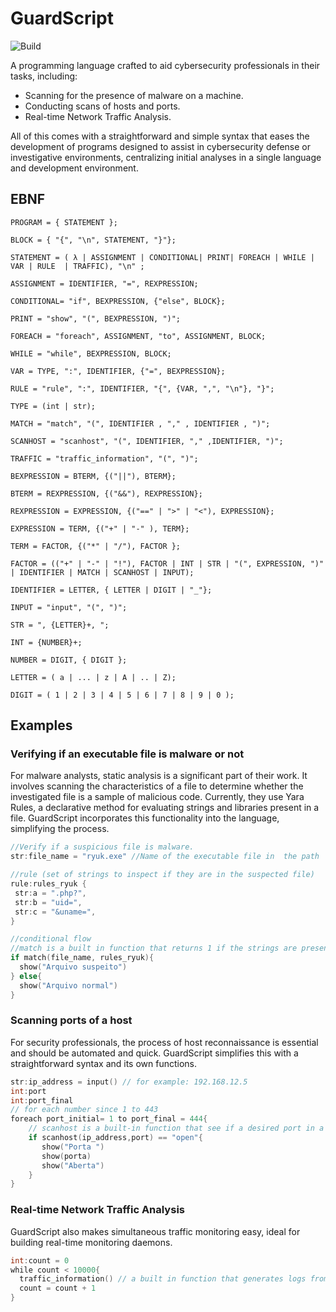 # GuardScript

![Build](https://github.com/matheus-1618/GuardScript/actions/workflows/compile.yml/badge.svg)

A programming language crafted to aid cybersecurity professionals in their tasks, including:

* Scanning for the presence of malware on a machine.
* Conducting scans of hosts and ports.
* Real-time Network Traffic Analysis.

All of this comes with a straightforward and simple syntax that eases the development of programs designed to assist in cybersecurity defense or investigative environments, centralizing initial analyses in a single language and development environment.

## EBNF
```
PROGRAM = { STATEMENT };

BLOCK = { "{", "\n", STATEMENT, "}"};

STATEMENT = ( λ | ASSIGNMENT | CONDITIONAL| PRINT| FOREACH | WHILE | VAR | RULE  | TRAFFIC), "\n" ;

ASSIGNMENT = IDENTIFIER, "=", REXPRESSION;

CONDITIONAL= "if", BEXPRESSION, {"else", BLOCK};

PRINT = "show", "(", BEXPRESSION, ")";

FOREACH = "foreach", ASSIGNMENT, "to", ASSIGNMENT, BLOCK;

WHILE = "while", BEXPRESSION, BLOCK;

VAR = TYPE, ":", IDENTIFIER, {"=", BEXPRESSION};

RULE = "rule", ":", IDENTIFIER, "{", {VAR, ",", "\n"}, "}";

TYPE = (int | str);

MATCH = "match", "(", IDENTIFIER , "," , IDENTIFIER , ")";

SCANHOST = "scanhost", "(", IDENTIFIER, "," ,IDENTIFIER, ")";

TRAFFIC = "traffic_information", "(", ")";

BEXPRESSION = BTERM, {("||"), BTERM};

BTERM = REXPRESSION, {("&&"), REXPRESSION};

REXPRESSION = EXPRESSION, {("==" | ">" | "<"), EXPRESSION};

EXPRESSION = TERM, {("+" | "-" ), TERM};

TERM = FACTOR, {("*" | "/"), FACTOR };

FACTOR = (("+" | "-" | "!"), FACTOR | INT | STR | "(", EXPRESSION, ")" | IDENTIFIER | MATCH | SCANHOST | INPUT);

IDENTIFIER = LETTER, { LETTER | DIGIT | "_"};

INPUT = "input", "(", ")";

STR = ", {LETTER}+, ";

INT = {NUMBER}+;

NUMBER = DIGIT, { DIGIT };

LETTER = ( a | ... | z | A | .. | Z);

DIGIT = ( 1 | 2 | 3 | 4 | 5 | 6 | 7 | 8 | 9 | 0 );
```

## Examples
### Verifying if an executable file is malware or not

For malware analysts, static analysis is a significant part of their work. It involves scanning the characteristics of a file to determine whether the investigated file is a sample of malicious code. Currently, they use Yara Rules, a declarative method for evaluating strings and libraries present in a file. GuardScript incorporates this functionality into the language, simplifying the process.
```go
//Verify if a suspicious file is malware.
str:file_name = "ryuk.exe" //Name of the executable file in  the path

//rule (set of strings to inspect if they are in the suspected file)
rule:rules_ryuk {
 str:a = ".php?",
 str:b = "uid=",
 str:c = "&uname=",
}

//conditional flow
//match is a built in function that returns 1 if the strings are present in executable, and 0 otherwise.
if match(file_name, rules_ryuk){
  show("Arquivo suspeito")
} else{
  show("Arquivo normal")
}
```

### Scanning ports of a host

For security professionals, the process of host reconnaissance is essential and should be automated and quick. GuardScript simplifies this with a straightforward syntax and its own functions.

```go
str:ip_address = input() // for example: 192.168.12.5
int:port
int:port_final
// for each number since 1 to 443
foreach port_initial= 1 to port_final = 444{
    // scanhost is a built-in function that see if a desired port in a host is open or not
    if scanhost(ip_address,port) == "open"{
       show("Porta ")
       show(porta)
       show("Aberta")
    }
}
```

### Real-time Network Traffic Analysis

GuardScript also makes simultaneous traffic monitoring easy, ideal for building real-time monitoring daemons.

```go
int:count = 0
while count < 10000{
  traffic_information() // a built in function that generates logs from traffic in the current host
  count = count + 1
}
```
